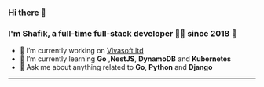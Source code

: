 ### Hi there 👋

### I'm Shafik, a full-time full-stack developer 👨‍💻 since 2018 🚀

- 🔭 I’m currently working on [Vivasoft ltd](https://www.vivasoftltd.com/)
- 🌱 I’m currently learning **Go** ,**NestJS**, **DynamoDB** and **Kubernetes**
- 💬 Ask me about anything related to **Go**, **Python** and **Django**

<hr/>
